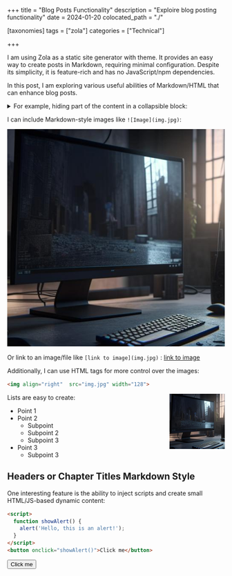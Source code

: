+++
title = "Blog Posts Functionality"
description = "Exploire blog posting functionality"
date = 2024-01-20
colocated_path = "./"

[taxonomies]
tags = ["zola"]
categories = ["Technical"] 

+++

I am using Zola as a static site generator with theme. It provides an easy way to create posts in Markdown, requiring minimal configuration. Despite its simplicity, it is feature-rich and has no JavaScript/npm dependencies.

In this post, I am exploring various useful abilities of Markdown/HTML that can enhance blog posts.
<!-- more -->
<details>
    <summary>For example, hiding part of the content in a collapsible block:</summary>
    In the collapsed part, I can include extensive text without cluttering the page. This can be achieved using the following syntax:

```html
<details>
    <summary>Summary of the content</summary>
    Content itself
</details>
```
Syntax highlighting also works within these blocks.
</details>

I can include Markdown-style images like `![Image](img.jpg)`:

![Image](img.jpg)

Or link to an image/file like `[link to image](img.jpg)` : [link to image](img.jpg)


Additionally, I can use HTML tags for more control over the images:

```html
<img align="right"  src="img.jpg" width="128"> 
```
<img align="right"  src="img.jpg" width="128"> 


Lists are easy to create:
 - Point 1
 - Point 2
   - Subpoint
   - Subpoint 2
   - Subpoint 3
 - Point 3
   - Subpoint 3

## Headers or Chapter Titles Markdown Style

One interesting feature is the ability to inject scripts and create small HTML/JS-based dynamic content:

```html
<script>
  function showAlert() {
    alert('Hello, this is an alert!');
  }
</script>
<button onclick="showAlert()">Click me</button>
```

<script>
  function showAlert() {
    alert('Hello, this is an alert!');
  }
</script>
<button onclick="showAlert()">Click me</button>
